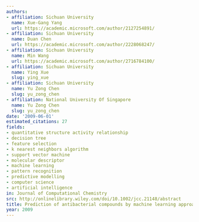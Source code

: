 ```yaml
---
authors:
- affiliation: Sichuan University
  name: Xue-Gang Yang
  url: https://academic.microsoft.com/author/2127254891/
- affiliation: Sichuan University
  name: Duan Chen
  url: https://academic.microsoft.com/author/2228068247/
- affiliation: Sichuan University
  name: Min Wang
  url: https://academic.microsoft.com/author/2716784100/
- affiliation: Sichuan University
  name: Ying Xue
  slug: ying_xue
- affiliation: Sichuan University
  name: Yu Zong Chen
  slug: yu_zong_chen
- affiliation: National University Of Singapore
  name: Yu Zong Chen
  slug: yu_zong_chen
date: '2009-06-01'
estimated_citations: 27
fields:
- quantitative structure activity relationship
- decision tree
- feature selection
- k nearest neighbors algorithm
- support vector machine
- molecular descriptor
- machine learning
- pattern recognition
- predictive modelling
- computer science
- artificial intelligence
in: Journal of Computational Chemistry
src: http://onlinelibrary.wiley.com/doi/10.1002/jcc.21148/abstract
title: Prediction of antibacterial compounds by machine learning approaches.
year: 2009
---
```

